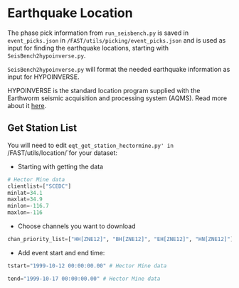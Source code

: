 # Earthquake Location

The phase pick information from `run_seisbench.py` is saved in `event_picks.json` in `/FAST/utils/picking/event_picks.json` and is used as input for finding the earthquake locations, starting with `SeisBench2hypoinverse.py`.  

`SeisBench2hypoinverse.py` will format the needed earthquake information as input for HYPOINVERSE.  

HYPOINVERSE is the standard location program supplied with the Earthworm seismic acquisition and processing system (AQMS). Read more about it [here](https://www.usgs.gov/software/hypoinverse-earthquake-location).  

## Get Station List  

You will need to edit `eqt_get_station_hectormine.py' in `/FAST/utils/location/`for your dataset:  

* Starting with getting the data

```  py linenums="125"
# Hector Mine data
clientlist=["SCEDC"]
minlat=34.1
maxlat=34.9
minlon=-116.7
maxlon=-116
```  

* Choose channels you want to download

```  py linenums="132"
chan_priority_list=["HH[ZNE12]", "BH[ZNE12]", "EH[ZNE12]", "HN[ZNE12]"] # Hector Mine data
```  

* Add event start and end time:

```  py linenums="147"
tstart="1999-10-12 00:00:00.00" # Hector Mine data
```  

```  py linenums="153"
tend="1999-10-17 00:00:00.00" # Hector Mine data
```  